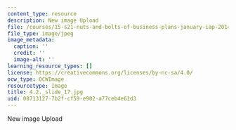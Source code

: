 ```yaml
---
content_type: resource
description: New image Upload
file: /courses/15-s21-nuts-and-bolts-of-business-plans-january-iap-2014/087131277b2fcf59e902a77ceb4e61d3_4.2._slide_17.jpg
file_type: image/jpeg
image_metadata:
  caption: ''
  credit: ''
  image-alt: ''
learning_resource_types: []
license: https://creativecommons.org/licenses/by-nc-sa/4.0/
ocw_type: OCWImage
resourcetype: Image
title: 4.2._slide_17.jpg
uid: 08713127-7b2f-cf59-e902-a77ceb4e61d3
---
```

New image Upload